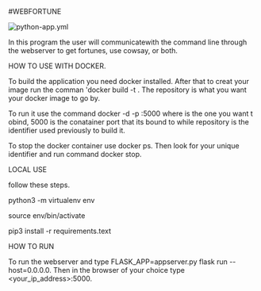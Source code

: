 

#WEBFORTUNE

![python-app.yml](https://github.com/github/qhussey32/webfortune/actions/workflows/python-app.yml/badge.svg)


In this program the user will communicatewith the command line through the webserver to get fortunes, use cowsay, or both.

HOW TO USE WITH DOCKER.

To build the application you need docker installed. After that to creat your image run the comman 'docker build -t <repository>. The repository is what you want your docker image to go by.


To run it use the command docker -d -p <port>:5000 <repository> where <port> is the one you want t obind, 5000 is the conatainer port that its bound to while repository is the identifier used previously to build it.

To stop the docker container use docker ps. Then look for your unique identifier and run command docker stop.

LOCAL USE

follow these steps.

python3 -m virtualenv env

source env/bin/activate

pip3 install -r requirements.text

HOW TO RUN

To run the webserver and type FLASK_APP=appserver.py flask run --host=0.0.0.0. Then in the browser of your choice type <your_ip_address>:5000.
